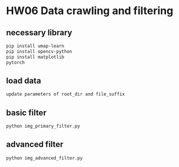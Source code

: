 # HW06 Data crawling and filtering
## necessary library
```bash
pip install umap-learn   
pip install opencv-python   
pip install matplotlib  
pytorch   
```  

## load data
```bash
update parameters of root_dir and file_suffix
```

## basic filter   
```bash
python img_primary_filter.py
```

## advanced filter
```bash
python img_advanced_filter.py
```
